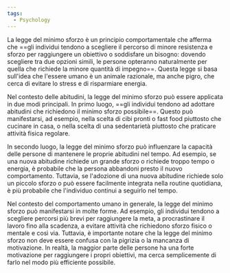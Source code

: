 ```yaml
---
tags:
  - Psychology
---
```

La legge del minimo sforzo è un principio comportamentale che afferma che ==gli individui tendono a scegliere il percorso di minore resistenza e sforzo per raggiungere un obiettivo o soddisfare un bisogno: dovendo scegliere tra due opzioni simili, le persone opteranno naturalmente per quella che richiede la minore quantità di impegno==. Questa legge si basa sull'idea che l'essere umano è un animale razionale, ma anche pigro, che cerca di evitare lo stress e di risparmiare energia.

Nel contesto delle abitudini, la legge del minimo sforzo può essere applicata in due modi principali. In primo luogo, ==gli individui tendono ad adottare abitudini che richiedono il minimo sforzo possibile==. Questo può manifestarsi, ad esempio, nella scelta di cibi pronti o fast food piuttosto che cucinare in casa, o nella scelta di una sedentarietà piuttosto che praticare attività fisica regolare.

In secondo luogo, la legge del minimo sforzo può influenzare la capacità delle persone di mantenere le proprie abitudini nel tempo. Ad esempio, se una nuova abitudine richiede un grande sforzo o richiede troppo tempo o energia, è probabile che la persona abbandoni presto il nuovo comportamento. Tuttavia, se l'adozione di una nuova abitudine richiede solo un piccolo sforzo o può essere facilmente integrata nella routine quotidiana, è più probabile che l'individuo continui a seguirlo nel tempo.

Nel contesto del comportamento umano in generale, la legge del minimo sforzo può manifestarsi in molte forme. Ad esempio, gli individui tendono a scegliere percorsi più brevi per raggiungere la meta, a procrastinare il lavoro fino alla scadenza, a evitare attività che richiedono sforzo fisico o mentale e così via. Tuttavia, è importante notare che la legge del minimo sforzo non deve essere confusa con la pigrizia o la mancanza di motivazione. In realtà, la maggior parte delle persone ha una forte motivazione per raggiungere i propri obiettivi, ma cerca semplicemente di farlo nel modo più efficiente possibile.